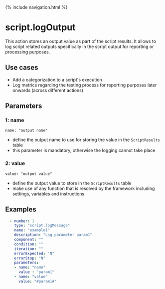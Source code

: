 {% include navigation.html %}

# script.logOutput

This action stores an output value as part of the script results. 
It allows to log script related outputs specifically in the script output for reporting or processing purposes.

## Use cases

* Add a categorization to a script's execution
* Log metrics regarding the testing process for reporting purposes later onwards (across different actions)

## Parameters

### 1: name

`name: "output name"`
* define the output name to use for storing the value in the `ScriptResults` table
* this parameter is mandatory, otherwise the logging cannot take place

### 2: value

`value: "output value"`
* define the output value to store in the `ScriptResults` table
* make use of any function that is resolved by the framework including settings, variables and instructions

## Examples

```yaml
  - number: 1
    type: "script.logMessage"
    name: "example1"
    description: "Log parameter param1"
    component: ""
    condition: ""
    iteration: ""
    errorExpected: "N"
    errorStop: "N"
    parameters:
    - name: "name"
      value : "param1"
    - name: "value"
      value: "#param1#"
```
